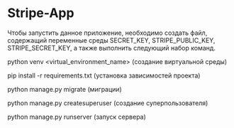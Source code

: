 # Stripe-App

Чтобы запустить данное приложение, необходимо создать файл, содержащий переменные среды SECRET_KEY, STRIPE_PUBLIC_KEY, 
STRIPE_SECRET_KEY, а также выполнить следующий набор команд.

python venv <virtual_environment_name> (создание виртуальной среды)

pip install -r requirements.txt (установка зависимостей проекта)

python manage.py migrate (миграции)

python manage.py createsuperuser (создание суперпользователя)

python manage.py runserver (запуск сервера)
